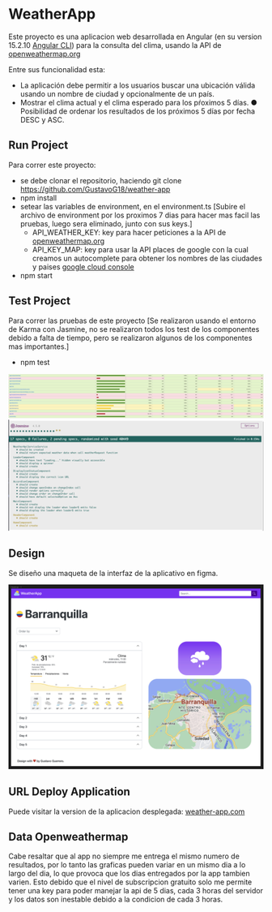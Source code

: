 # WeatherApp

Este proyecto es una aplicacion web desarrollada en Angular (en su version 15.2.10 [Angular CLI](https://github.com/angular/angular-cli)) para la consulta del clima, usando la API de [openweathermap.org](https://openweathermap.org/)

Entre sus funcionalidad esta:

  - La aplicación debe permitir a los usuarios buscar una ubicación válida usando un nombre de ciudad y opcionalmente de un país.
  - Mostrar el clima actual y el clima esperado para los pŕoximos 5 días. ● Posibilidad de ordenar los resultados de los próximos 5 días por fecha DESC y ASC.

## Run Project

Para correr este proyecto:
  - se debe clonar el repositorio, haciendo git clone https://github.com/GustavoG18/weather-app
  - npm install
  - setear las variables de environment, en el environment.ts [Subire el archivo de environment por los proximos 7 dias para hacer mas facil las pruebas, luego sera eliminado, junto con sus keys.]
    - API_WEATHER_KEY: key para hacer peticiones a la API de [openweathermap.org](https://openweathermap.org/)
    - API_KEY_MAP: key para usar la API places de google con la cual creamos un autocomplete para obtener los nombres de las ciudades y paises [google cloud console](https://console.cloud.google.com/)
  - npm start

## Test Project

Para correr las pruebas de este proyecto [Se realizaron usando el entorno de Karma con Jasmine, no se realizaron todos los test de los componentes debido a falta de tiempo, pero se realizaron algunos de los componentes mas importantes.]
  - npm test

![Nivel de testeo de la aplicacion](./src/assets/build/img/png/report-test.png)
![Status jasmine](./src/assets/build/img/png/status-jasmine.png)

## Design

Se diseño una maqueta de la interfaz de la aplicativo en figma.

![Escritorio](./src/assets/build/img/png/desktop-screen.png)

## URL Deploy Application

Puede visitar la version de la aplicacion desplegada: [weather-app.com](https://weather-app-4da87.web.app/)

## Data Openweathermap

Cabe resaltar que al app no siempre me entrega el mismo numero de resultados, por lo tanto las graficas pueden variar en un mismo dia a lo largo del dia, lo que provoca que los dias entregados por la app tambien varien. Esto debido que el nivel de subscripcion gratuito solo me permite tener una key para poder manejar la api de 5 dias, cada 3 horas del servidor y los datos son inestable debido a la condicion de cada 3 horas.
